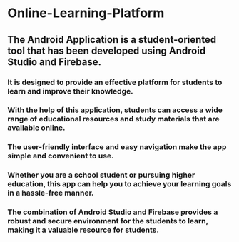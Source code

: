 # Online-Learning-Platform
## The Android Application is a student-oriented tool that has been developed using Android Studio and Firebase. 
### It is designed to provide an effective platform for students to learn and improve their knowledge. 
### With the help of this application, students can access a wide range of educational resources and study materials that are available online. 
### The user-friendly interface and easy navigation make the app simple and convenient to use. 
### Whether you are a school student or pursuing higher education, this app can help you to achieve your learning goals in a hassle-free manner. 
### The combination of Android Studio and Firebase provides a robust and secure environment for the students to learn, making it a valuable resource for students.

